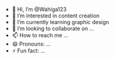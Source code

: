 - 👋 Hi, I’m @Wahiga123
- 👀 I’m interested in content creation
- 🌱 I’m currently learning graphic design
- 💞️ I’m looking to collaborate on ...
- 📫 How to reach me ...
- 😄 Pronouns: ...
- ⚡ Fun fact: ...

<!---
Wahiga123/Wahiga123 is a ✨ special ✨ repository because its `👀 I’m interested in content creation and 
🌱 I’m currently learning graphic design` (this file) appears on your GitHub profile.
You can click the Preview link to take a look at your changes.
--->
